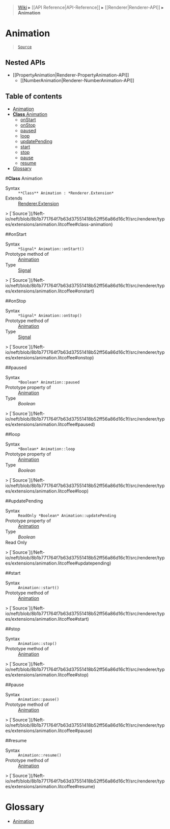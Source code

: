 > [Wiki](Home) ▸ [[API Reference|API-Reference]] ▸ [[Renderer|Renderer-API]] ▸ **Animation**

# Animation

> [`Source`](/Neft-io/neft/blob/8b1b771764f7b63d37551418b52ff56a86d16c1f/src/renderer/types/extensions/animation.litcoffee#animation)

## Nested APIs

* [[PropertyAnimation|Renderer-PropertyAnimation-API]]
  * [[NumberAnimation|Renderer-NumberAnimation-API]]

## Table of contents
* [Animation](#animation)
* [**Class** Animation](#class-animation)
  * [onStart](#onstart)
  * [onStop](#onstop)
  * [paused](#paused)
  * [loop](#loop)
  * [updatePending](#updatepending)
  * [start](#start)
  * [stop](#stop)
  * [pause](#pause)
  * [resume](#resume)
* [Glossary](#glossary)

#**Class** Animation
<dl><dt>Syntax</dt><dd><code>&#x2A;&#x2A;Class&#x2A;&#x2A; Animation : &#x2A;Renderer.Extension&#x2A;</code></dd><dt>Extends</dt><dd><a href="/Neft-io/neft/wiki/Renderer-Extension-API#class-extension">Renderer.Extension</a></dd></dl>
> [`Source`](/Neft-io/neft/blob/8b1b771764f7b63d37551418b52ff56a86d16c1f/src/renderer/types/extensions/animation.litcoffee#class-animation)

##onStart
<dl><dt>Syntax</dt><dd><code>&#x2A;Signal&#x2A; Animation::onStart()</code></dd><dt>Prototype method of</dt><dd><a href="/Neft-io/neft/wiki/Renderer-Animation-API#class-animation">Animation</a></dd><dt>Type</dt><dd><a href="/Neft-io/neft/wiki/Signal-API#class-signal">Signal</a></dd></dl>
> [`Source`](/Neft-io/neft/blob/8b1b771764f7b63d37551418b52ff56a86d16c1f/src/renderer/types/extensions/animation.litcoffee#onstart)

##onStop
<dl><dt>Syntax</dt><dd><code>&#x2A;Signal&#x2A; Animation::onStop()</code></dd><dt>Prototype method of</dt><dd><a href="/Neft-io/neft/wiki/Renderer-Animation-API#class-animation">Animation</a></dd><dt>Type</dt><dd><a href="/Neft-io/neft/wiki/Signal-API#class-signal">Signal</a></dd></dl>
> [`Source`](/Neft-io/neft/blob/8b1b771764f7b63d37551418b52ff56a86d16c1f/src/renderer/types/extensions/animation.litcoffee#onstop)

##paused
<dl><dt>Syntax</dt><dd><code>&#x2A;Boolean&#x2A; Animation::paused</code></dd><dt>Prototype property of</dt><dd><a href="/Neft-io/neft/wiki/Renderer-Animation-API#class-animation">Animation</a></dd><dt>Type</dt><dd><i>Boolean</i></dd></dl>
> [`Source`](/Neft-io/neft/blob/8b1b771764f7b63d37551418b52ff56a86d16c1f/src/renderer/types/extensions/animation.litcoffee#paused)

##loop
<dl><dt>Syntax</dt><dd><code>&#x2A;Boolean&#x2A; Animation::loop</code></dd><dt>Prototype property of</dt><dd><a href="/Neft-io/neft/wiki/Renderer-Animation-API#class-animation">Animation</a></dd><dt>Type</dt><dd><i>Boolean</i></dd></dl>
> [`Source`](/Neft-io/neft/blob/8b1b771764f7b63d37551418b52ff56a86d16c1f/src/renderer/types/extensions/animation.litcoffee#loop)

##updatePending
<dl><dt>Syntax</dt><dd><code>ReadOnly &#x2A;Boolean&#x2A; Animation::updatePending</code></dd><dt>Prototype property of</dt><dd><a href="/Neft-io/neft/wiki/Renderer-Animation-API#class-animation">Animation</a></dd><dt>Type</dt><dd><i>Boolean</i></dd><dt>Read Only</dt></dl>
> [`Source`](/Neft-io/neft/blob/8b1b771764f7b63d37551418b52ff56a86d16c1f/src/renderer/types/extensions/animation.litcoffee#updatepending)

##start
<dl><dt>Syntax</dt><dd><code>Animation::start()</code></dd><dt>Prototype method of</dt><dd><a href="/Neft-io/neft/wiki/Renderer-Animation-API#class-animation">Animation</a></dd></dl>
> [`Source`](/Neft-io/neft/blob/8b1b771764f7b63d37551418b52ff56a86d16c1f/src/renderer/types/extensions/animation.litcoffee#start)

##stop
<dl><dt>Syntax</dt><dd><code>Animation::stop()</code></dd><dt>Prototype method of</dt><dd><a href="/Neft-io/neft/wiki/Renderer-Animation-API#class-animation">Animation</a></dd></dl>
> [`Source`](/Neft-io/neft/blob/8b1b771764f7b63d37551418b52ff56a86d16c1f/src/renderer/types/extensions/animation.litcoffee#stop)

##pause
<dl><dt>Syntax</dt><dd><code>Animation::pause()</code></dd><dt>Prototype method of</dt><dd><a href="/Neft-io/neft/wiki/Renderer-Animation-API#class-animation">Animation</a></dd></dl>
> [`Source`](/Neft-io/neft/blob/8b1b771764f7b63d37551418b52ff56a86d16c1f/src/renderer/types/extensions/animation.litcoffee#pause)

##resume
<dl><dt>Syntax</dt><dd><code>Animation::resume()</code></dd><dt>Prototype method of</dt><dd><a href="/Neft-io/neft/wiki/Renderer-Animation-API#class-animation">Animation</a></dd></dl>
> [`Source`](/Neft-io/neft/blob/8b1b771764f7b63d37551418b52ff56a86d16c1f/src/renderer/types/extensions/animation.litcoffee#resume)

# Glossary

- [Animation](#class-animation)

